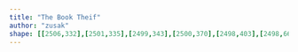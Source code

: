 ```yaml
---
title: "The Book Theif"
author: "zusak"
shape: [[2506,332],[2501,335],[2499,343],[2500,370],[2498,403],[2498,668],[2499,691],[2506,695],[2546,695],[2554,691],[2550,345],[2548,339],[2541,333],[2518,332]]
---
```

